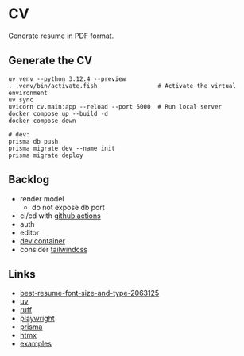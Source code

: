 # CV

Generate resume in PDF format.

## Generate the CV

```shell
uv venv --python 3.12.4 --preview
. .venv/bin/activate.fish                 # Activate the virtual environment
uv sync
uvicorn cv.main:app --reload --port 5000  # Run local server
docker compose up --build -d
docker compose down

# dev:
prisma db push
prisma migrate dev --name init
prisma migrate deploy
```

## Backlog

- render model
  - do not expose db port
- ci/cd with [github actions](https://docs.github.com/en/actions)
- auth
- editor
- [dev container](https://code.visualstudio.com/docs/devcontainers/containers)
- consider [tailwindcss](https://tailwindcss.com/)

## Links

- [best-resume-font-size-and-type-2063125](https://www.thebalancecareers.com/best-resume-font-size-and-type-2063125)
- [uv](https://docs.astral.sh/uv/)
- [ruff](https://docs.astral.sh/ruff/)
- [playwright](https://playwright.dev/python/)
- [prisma](https://prisma-client-py.readthedocs.io)
- [htmx](https://htmx.org/)
- [examples](https://github.com/marty331/fasthtmx/)
